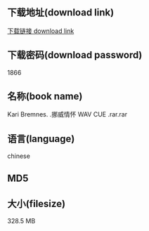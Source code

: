 ## 下载地址(download link)
[下载链接 download link](https://voluble-croquembouche-d321dc.netlify.app/?s=Kari+Bremnes.+.%E6%8C%AA%E5%A8%81%E6%83%85%E6%80%80+WAV+CUE+.rar)

## 下载密码(download password)
1866

## 名称(book name)
Kari Bremnes. .挪威情怀 WAV CUE .rar.rar

## 语言(language)
chinese

## MD5


## 大小(filesize)
328.5 MB
